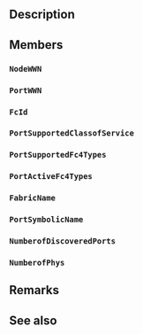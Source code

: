 ## Description

## Members

### `NodeWWN`

### `PortWWN`

### `FcId`

### `PortSupportedClassofService`

### `PortSupportedFc4Types`

### `PortActiveFc4Types`

### `FabricName`

### `PortSymbolicName`

### `NumberofDiscoveredPorts`

### `NumberofPhys`

## Remarks

## See also